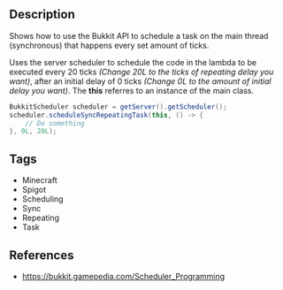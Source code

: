 ## Description
Shows how to use the Bukkit API to schedule a task on the main thread (synchronous) that happens every set amount of ticks.

Uses the server scheduler to schedule the code in the lambda to be executed every 20 ticks _(Change 20L to the ticks of repeating delay you want)_, after an initial delay of 0 ticks _(Change 0L to the amount of initial delay you want)_. The **this** referres to an instance of the main class.
```Java
BukkitScheduler scheduler = getServer().getScheduler();
scheduler.scheduleSyncRepeatingTask(this, () -> {
    // Do something
}, 0L, 20L);
```

## Tags
+ Minecraft
+ Spigot
+ Scheduling
+ Sync
+ Repeating
+ Task

## References
+ https://bukkit.gamepedia.com/Scheduler_Programming
